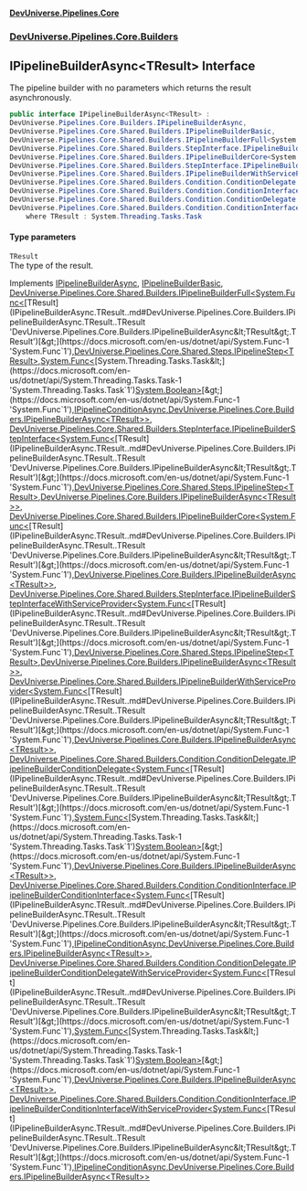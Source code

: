 #### [DevUniverse.Pipelines.Core](Pipelines.md 'Pipelines')
### [DevUniverse.Pipelines.Core.Builders](Pipelines.md#DevUniverse.Pipelines.Core.Builders 'DevUniverse.Pipelines.Core.Builders')
## IPipelineBuilderAsync&lt;TResult&gt; Interface
The pipeline builder with no parameters which returns the result asynchronously.  
```csharp
public interface IPipelineBuilderAsync<TResult> :
DevUniverse.Pipelines.Core.Builders.IPipelineBuilderAsync,
DevUniverse.Pipelines.Core.Shared.Builders.IPipelineBuilderBasic,
DevUniverse.Pipelines.Core.Shared.Builders.IPipelineBuilderFull<System.Func<TResult>, DevUniverse.Pipelines.Core.Shared.Steps.IPipelineStep<TResult>, System.Func<System.Threading.Tasks.Task<bool>>, DevUniverse.Pipelines.Core.Conditions.IPipelineConditionAsync, DevUniverse.Pipelines.Core.Builders.IPipelineBuilderAsync<TResult>>,
DevUniverse.Pipelines.Core.Shared.Builders.StepInterface.IPipelineBuilderStepInterface<System.Func<TResult>, DevUniverse.Pipelines.Core.Shared.Steps.IPipelineStep<TResult>, DevUniverse.Pipelines.Core.Builders.IPipelineBuilderAsync<TResult>>,
DevUniverse.Pipelines.Core.Shared.Builders.IPipelineBuilderCore<System.Func<TResult>, DevUniverse.Pipelines.Core.Builders.IPipelineBuilderAsync<TResult>>,
DevUniverse.Pipelines.Core.Shared.Builders.StepInterface.IPipelineBuilderStepInterfaceWithServiceProvider<System.Func<TResult>, DevUniverse.Pipelines.Core.Shared.Steps.IPipelineStep<TResult>, DevUniverse.Pipelines.Core.Builders.IPipelineBuilderAsync<TResult>>,
DevUniverse.Pipelines.Core.Shared.Builders.IPipelineBuilderWithServiceProvider<System.Func<TResult>, DevUniverse.Pipelines.Core.Builders.IPipelineBuilderAsync<TResult>>,
DevUniverse.Pipelines.Core.Shared.Builders.Condition.ConditionDelegate.IPipelineBuilderConditionDelegate<System.Func<TResult>, System.Func<System.Threading.Tasks.Task<bool>>, DevUniverse.Pipelines.Core.Builders.IPipelineBuilderAsync<TResult>>,
DevUniverse.Pipelines.Core.Shared.Builders.Condition.ConditionInterface.IPipelineBuilderConditionInterface<System.Func<TResult>, DevUniverse.Pipelines.Core.Conditions.IPipelineConditionAsync, DevUniverse.Pipelines.Core.Builders.IPipelineBuilderAsync<TResult>>,
DevUniverse.Pipelines.Core.Shared.Builders.Condition.ConditionDelegate.IPipelineBuilderConditionDelegateWithServiceProvider<System.Func<TResult>, System.Func<System.Threading.Tasks.Task<bool>>, DevUniverse.Pipelines.Core.Builders.IPipelineBuilderAsync<TResult>>,
DevUniverse.Pipelines.Core.Shared.Builders.Condition.ConditionInterface.IPipelineBuilderConditionInterfaceWithServiceProvider<System.Func<TResult>, DevUniverse.Pipelines.Core.Conditions.IPipelineConditionAsync, DevUniverse.Pipelines.Core.Builders.IPipelineBuilderAsync<TResult>>
    where TResult : System.Threading.Tasks.Task
```
#### Type parameters
<a name='DevUniverse.Pipelines.Core.Builders.IPipelineBuilderAsync.TResult..TResult'></a>
`TResult`  
The type of the result.
  

Implements [IPipelineBuilderAsync](IPipelineBuilderAsync.md 'DevUniverse.Pipelines.Core.Builders.IPipelineBuilderAsync'), [IPipelineBuilderBasic](IPipelineBuilderBasic.md 'DevUniverse.Pipelines.Core.Shared.Builders.IPipelineBuilderBasic'), [DevUniverse.Pipelines.Core.Shared.Builders.IPipelineBuilderFull&lt;](IPipelineBuilderFull.TDelegate.TPipelineStep.TPredicate.TPipelineCondition.TResult..md 'DevUniverse.Pipelines.Core.Shared.Builders.IPipelineBuilderFull&lt;TDelegate,TPipelineStep,TPredicate,TPipelineCondition,TResult&gt;')[System.Func&lt;](https://docs.microsoft.com/en-us/dotnet/api/System.Func-1 'System.Func`1')[TResult](IPipelineBuilderAsync.TResult..md#DevUniverse.Pipelines.Core.Builders.IPipelineBuilderAsync.TResult..TResult 'DevUniverse.Pipelines.Core.Builders.IPipelineBuilderAsync&lt;TResult&gt;.TResult')[&gt;](https://docs.microsoft.com/en-us/dotnet/api/System.Func-1 'System.Func`1')[,](IPipelineBuilderFull.TDelegate.TPipelineStep.TPredicate.TPipelineCondition.TResult..md 'DevUniverse.Pipelines.Core.Shared.Builders.IPipelineBuilderFull&lt;TDelegate,TPipelineStep,TPredicate,TPipelineCondition,TResult&gt;')[DevUniverse.Pipelines.Core.Shared.Steps.IPipelineStep&lt;](IPipelineStep.TResult..md 'DevUniverse.Pipelines.Core.Shared.Steps.IPipelineStep&lt;TResult&gt;')[TResult](IPipelineBuilderAsync.TResult..md#DevUniverse.Pipelines.Core.Builders.IPipelineBuilderAsync.TResult..TResult 'DevUniverse.Pipelines.Core.Builders.IPipelineBuilderAsync&lt;TResult&gt;.TResult')[&gt;](IPipelineStep.TResult..md 'DevUniverse.Pipelines.Core.Shared.Steps.IPipelineStep&lt;TResult&gt;')[,](IPipelineBuilderFull.TDelegate.TPipelineStep.TPredicate.TPipelineCondition.TResult..md 'DevUniverse.Pipelines.Core.Shared.Builders.IPipelineBuilderFull&lt;TDelegate,TPipelineStep,TPredicate,TPipelineCondition,TResult&gt;')[System.Func&lt;](https://docs.microsoft.com/en-us/dotnet/api/System.Func-1 'System.Func`1')[System.Threading.Tasks.Task&lt;](https://docs.microsoft.com/en-us/dotnet/api/System.Threading.Tasks.Task-1 'System.Threading.Tasks.Task`1')[System.Boolean](https://docs.microsoft.com/en-us/dotnet/api/System.Boolean 'System.Boolean')[&gt;](https://docs.microsoft.com/en-us/dotnet/api/System.Threading.Tasks.Task-1 'System.Threading.Tasks.Task`1')[&gt;](https://docs.microsoft.com/en-us/dotnet/api/System.Func-1 'System.Func`1')[,](IPipelineBuilderFull.TDelegate.TPipelineStep.TPredicate.TPipelineCondition.TResult..md 'DevUniverse.Pipelines.Core.Shared.Builders.IPipelineBuilderFull&lt;TDelegate,TPipelineStep,TPredicate,TPipelineCondition,TResult&gt;')[IPipelineConditionAsync](IPipelineConditionAsync.md 'DevUniverse.Pipelines.Core.Conditions.IPipelineConditionAsync')[,](IPipelineBuilderFull.TDelegate.TPipelineStep.TPredicate.TPipelineCondition.TResult..md 'DevUniverse.Pipelines.Core.Shared.Builders.IPipelineBuilderFull&lt;TDelegate,TPipelineStep,TPredicate,TPipelineCondition,TResult&gt;')[DevUniverse.Pipelines.Core.Builders.IPipelineBuilderAsync&lt;](IPipelineBuilderAsync.TResult..md 'DevUniverse.Pipelines.Core.Builders.IPipelineBuilderAsync&lt;TResult&gt;')[TResult](IPipelineBuilderAsync.TResult..md#DevUniverse.Pipelines.Core.Builders.IPipelineBuilderAsync.TResult..TResult 'DevUniverse.Pipelines.Core.Builders.IPipelineBuilderAsync&lt;TResult&gt;.TResult')[&gt;](IPipelineBuilderAsync.TResult..md 'DevUniverse.Pipelines.Core.Builders.IPipelineBuilderAsync&lt;TResult&gt;')[&gt;](IPipelineBuilderFull.TDelegate.TPipelineStep.TPredicate.TPipelineCondition.TResult..md 'DevUniverse.Pipelines.Core.Shared.Builders.IPipelineBuilderFull&lt;TDelegate,TPipelineStep,TPredicate,TPipelineCondition,TResult&gt;'), [DevUniverse.Pipelines.Core.Shared.Builders.StepInterface.IPipelineBuilderStepInterface&lt;](IPipelineBuilderStepInterface.TDelegate.TPipelineStep.TResult..md 'DevUniverse.Pipelines.Core.Shared.Builders.StepInterface.IPipelineBuilderStepInterface&lt;TDelegate,TPipelineStep,TResult&gt;')[System.Func&lt;](https://docs.microsoft.com/en-us/dotnet/api/System.Func-1 'System.Func`1')[TResult](IPipelineBuilderAsync.TResult..md#DevUniverse.Pipelines.Core.Builders.IPipelineBuilderAsync.TResult..TResult 'DevUniverse.Pipelines.Core.Builders.IPipelineBuilderAsync&lt;TResult&gt;.TResult')[&gt;](https://docs.microsoft.com/en-us/dotnet/api/System.Func-1 'System.Func`1')[,](IPipelineBuilderStepInterface.TDelegate.TPipelineStep.TResult..md 'DevUniverse.Pipelines.Core.Shared.Builders.StepInterface.IPipelineBuilderStepInterface&lt;TDelegate,TPipelineStep,TResult&gt;')[DevUniverse.Pipelines.Core.Shared.Steps.IPipelineStep&lt;](IPipelineStep.TResult..md 'DevUniverse.Pipelines.Core.Shared.Steps.IPipelineStep&lt;TResult&gt;')[TResult](IPipelineBuilderAsync.TResult..md#DevUniverse.Pipelines.Core.Builders.IPipelineBuilderAsync.TResult..TResult 'DevUniverse.Pipelines.Core.Builders.IPipelineBuilderAsync&lt;TResult&gt;.TResult')[&gt;](IPipelineStep.TResult..md 'DevUniverse.Pipelines.Core.Shared.Steps.IPipelineStep&lt;TResult&gt;')[,](IPipelineBuilderStepInterface.TDelegate.TPipelineStep.TResult..md 'DevUniverse.Pipelines.Core.Shared.Builders.StepInterface.IPipelineBuilderStepInterface&lt;TDelegate,TPipelineStep,TResult&gt;')[DevUniverse.Pipelines.Core.Builders.IPipelineBuilderAsync&lt;](IPipelineBuilderAsync.TResult..md 'DevUniverse.Pipelines.Core.Builders.IPipelineBuilderAsync&lt;TResult&gt;')[TResult](IPipelineBuilderAsync.TResult..md#DevUniverse.Pipelines.Core.Builders.IPipelineBuilderAsync.TResult..TResult 'DevUniverse.Pipelines.Core.Builders.IPipelineBuilderAsync&lt;TResult&gt;.TResult')[&gt;](IPipelineBuilderAsync.TResult..md 'DevUniverse.Pipelines.Core.Builders.IPipelineBuilderAsync&lt;TResult&gt;')[&gt;](IPipelineBuilderStepInterface.TDelegate.TPipelineStep.TResult..md 'DevUniverse.Pipelines.Core.Shared.Builders.StepInterface.IPipelineBuilderStepInterface&lt;TDelegate,TPipelineStep,TResult&gt;'), [DevUniverse.Pipelines.Core.Shared.Builders.IPipelineBuilderCore&lt;](IPipelineBuilderCore.TDelegate.TResult..md 'DevUniverse.Pipelines.Core.Shared.Builders.IPipelineBuilderCore&lt;TDelegate,TResult&gt;')[System.Func&lt;](https://docs.microsoft.com/en-us/dotnet/api/System.Func-1 'System.Func`1')[TResult](IPipelineBuilderAsync.TResult..md#DevUniverse.Pipelines.Core.Builders.IPipelineBuilderAsync.TResult..TResult 'DevUniverse.Pipelines.Core.Builders.IPipelineBuilderAsync&lt;TResult&gt;.TResult')[&gt;](https://docs.microsoft.com/en-us/dotnet/api/System.Func-1 'System.Func`1')[,](IPipelineBuilderCore.TDelegate.TResult..md 'DevUniverse.Pipelines.Core.Shared.Builders.IPipelineBuilderCore&lt;TDelegate,TResult&gt;')[DevUniverse.Pipelines.Core.Builders.IPipelineBuilderAsync&lt;](IPipelineBuilderAsync.TResult..md 'DevUniverse.Pipelines.Core.Builders.IPipelineBuilderAsync&lt;TResult&gt;')[TResult](IPipelineBuilderAsync.TResult..md#DevUniverse.Pipelines.Core.Builders.IPipelineBuilderAsync.TResult..TResult 'DevUniverse.Pipelines.Core.Builders.IPipelineBuilderAsync&lt;TResult&gt;.TResult')[&gt;](IPipelineBuilderAsync.TResult..md 'DevUniverse.Pipelines.Core.Builders.IPipelineBuilderAsync&lt;TResult&gt;')[&gt;](IPipelineBuilderCore.TDelegate.TResult..md 'DevUniverse.Pipelines.Core.Shared.Builders.IPipelineBuilderCore&lt;TDelegate,TResult&gt;'), [DevUniverse.Pipelines.Core.Shared.Builders.StepInterface.IPipelineBuilderStepInterfaceWithServiceProvider&lt;](IPipelineBuilderStepInterfaceWithServiceProvider.TDelegate.TPipelineStep.TResult..md 'DevUniverse.Pipelines.Core.Shared.Builders.StepInterface.IPipelineBuilderStepInterfaceWithServiceProvider&lt;TDelegate,TPipelineStep,TResult&gt;')[System.Func&lt;](https://docs.microsoft.com/en-us/dotnet/api/System.Func-1 'System.Func`1')[TResult](IPipelineBuilderAsync.TResult..md#DevUniverse.Pipelines.Core.Builders.IPipelineBuilderAsync.TResult..TResult 'DevUniverse.Pipelines.Core.Builders.IPipelineBuilderAsync&lt;TResult&gt;.TResult')[&gt;](https://docs.microsoft.com/en-us/dotnet/api/System.Func-1 'System.Func`1')[,](IPipelineBuilderStepInterfaceWithServiceProvider.TDelegate.TPipelineStep.TResult..md 'DevUniverse.Pipelines.Core.Shared.Builders.StepInterface.IPipelineBuilderStepInterfaceWithServiceProvider&lt;TDelegate,TPipelineStep,TResult&gt;')[DevUniverse.Pipelines.Core.Shared.Steps.IPipelineStep&lt;](IPipelineStep.TResult..md 'DevUniverse.Pipelines.Core.Shared.Steps.IPipelineStep&lt;TResult&gt;')[TResult](IPipelineBuilderAsync.TResult..md#DevUniverse.Pipelines.Core.Builders.IPipelineBuilderAsync.TResult..TResult 'DevUniverse.Pipelines.Core.Builders.IPipelineBuilderAsync&lt;TResult&gt;.TResult')[&gt;](IPipelineStep.TResult..md 'DevUniverse.Pipelines.Core.Shared.Steps.IPipelineStep&lt;TResult&gt;')[,](IPipelineBuilderStepInterfaceWithServiceProvider.TDelegate.TPipelineStep.TResult..md 'DevUniverse.Pipelines.Core.Shared.Builders.StepInterface.IPipelineBuilderStepInterfaceWithServiceProvider&lt;TDelegate,TPipelineStep,TResult&gt;')[DevUniverse.Pipelines.Core.Builders.IPipelineBuilderAsync&lt;](IPipelineBuilderAsync.TResult..md 'DevUniverse.Pipelines.Core.Builders.IPipelineBuilderAsync&lt;TResult&gt;')[TResult](IPipelineBuilderAsync.TResult..md#DevUniverse.Pipelines.Core.Builders.IPipelineBuilderAsync.TResult..TResult 'DevUniverse.Pipelines.Core.Builders.IPipelineBuilderAsync&lt;TResult&gt;.TResult')[&gt;](IPipelineBuilderAsync.TResult..md 'DevUniverse.Pipelines.Core.Builders.IPipelineBuilderAsync&lt;TResult&gt;')[&gt;](IPipelineBuilderStepInterfaceWithServiceProvider.TDelegate.TPipelineStep.TResult..md 'DevUniverse.Pipelines.Core.Shared.Builders.StepInterface.IPipelineBuilderStepInterfaceWithServiceProvider&lt;TDelegate,TPipelineStep,TResult&gt;'), [DevUniverse.Pipelines.Core.Shared.Builders.IPipelineBuilderWithServiceProvider&lt;](IPipelineBuilderWithServiceProvider.TDelegate.TResult..md 'DevUniverse.Pipelines.Core.Shared.Builders.IPipelineBuilderWithServiceProvider&lt;TDelegate,TResult&gt;')[System.Func&lt;](https://docs.microsoft.com/en-us/dotnet/api/System.Func-1 'System.Func`1')[TResult](IPipelineBuilderAsync.TResult..md#DevUniverse.Pipelines.Core.Builders.IPipelineBuilderAsync.TResult..TResult 'DevUniverse.Pipelines.Core.Builders.IPipelineBuilderAsync&lt;TResult&gt;.TResult')[&gt;](https://docs.microsoft.com/en-us/dotnet/api/System.Func-1 'System.Func`1')[,](IPipelineBuilderWithServiceProvider.TDelegate.TResult..md 'DevUniverse.Pipelines.Core.Shared.Builders.IPipelineBuilderWithServiceProvider&lt;TDelegate,TResult&gt;')[DevUniverse.Pipelines.Core.Builders.IPipelineBuilderAsync&lt;](IPipelineBuilderAsync.TResult..md 'DevUniverse.Pipelines.Core.Builders.IPipelineBuilderAsync&lt;TResult&gt;')[TResult](IPipelineBuilderAsync.TResult..md#DevUniverse.Pipelines.Core.Builders.IPipelineBuilderAsync.TResult..TResult 'DevUniverse.Pipelines.Core.Builders.IPipelineBuilderAsync&lt;TResult&gt;.TResult')[&gt;](IPipelineBuilderAsync.TResult..md 'DevUniverse.Pipelines.Core.Builders.IPipelineBuilderAsync&lt;TResult&gt;')[&gt;](IPipelineBuilderWithServiceProvider.TDelegate.TResult..md 'DevUniverse.Pipelines.Core.Shared.Builders.IPipelineBuilderWithServiceProvider&lt;TDelegate,TResult&gt;'), [DevUniverse.Pipelines.Core.Shared.Builders.Condition.ConditionDelegate.IPipelineBuilderConditionDelegate&lt;](IPipelineBuilderConditionDelegate.TDelegate.TPredicate.TResult..md 'DevUniverse.Pipelines.Core.Shared.Builders.Condition.ConditionDelegate.IPipelineBuilderConditionDelegate&lt;TDelegate,TPredicate,TResult&gt;')[System.Func&lt;](https://docs.microsoft.com/en-us/dotnet/api/System.Func-1 'System.Func`1')[TResult](IPipelineBuilderAsync.TResult..md#DevUniverse.Pipelines.Core.Builders.IPipelineBuilderAsync.TResult..TResult 'DevUniverse.Pipelines.Core.Builders.IPipelineBuilderAsync&lt;TResult&gt;.TResult')[&gt;](https://docs.microsoft.com/en-us/dotnet/api/System.Func-1 'System.Func`1')[,](IPipelineBuilderConditionDelegate.TDelegate.TPredicate.TResult..md 'DevUniverse.Pipelines.Core.Shared.Builders.Condition.ConditionDelegate.IPipelineBuilderConditionDelegate&lt;TDelegate,TPredicate,TResult&gt;')[System.Func&lt;](https://docs.microsoft.com/en-us/dotnet/api/System.Func-1 'System.Func`1')[System.Threading.Tasks.Task&lt;](https://docs.microsoft.com/en-us/dotnet/api/System.Threading.Tasks.Task-1 'System.Threading.Tasks.Task`1')[System.Boolean](https://docs.microsoft.com/en-us/dotnet/api/System.Boolean 'System.Boolean')[&gt;](https://docs.microsoft.com/en-us/dotnet/api/System.Threading.Tasks.Task-1 'System.Threading.Tasks.Task`1')[&gt;](https://docs.microsoft.com/en-us/dotnet/api/System.Func-1 'System.Func`1')[,](IPipelineBuilderConditionDelegate.TDelegate.TPredicate.TResult..md 'DevUniverse.Pipelines.Core.Shared.Builders.Condition.ConditionDelegate.IPipelineBuilderConditionDelegate&lt;TDelegate,TPredicate,TResult&gt;')[DevUniverse.Pipelines.Core.Builders.IPipelineBuilderAsync&lt;](IPipelineBuilderAsync.TResult..md 'DevUniverse.Pipelines.Core.Builders.IPipelineBuilderAsync&lt;TResult&gt;')[TResult](IPipelineBuilderAsync.TResult..md#DevUniverse.Pipelines.Core.Builders.IPipelineBuilderAsync.TResult..TResult 'DevUniverse.Pipelines.Core.Builders.IPipelineBuilderAsync&lt;TResult&gt;.TResult')[&gt;](IPipelineBuilderAsync.TResult..md 'DevUniverse.Pipelines.Core.Builders.IPipelineBuilderAsync&lt;TResult&gt;')[&gt;](IPipelineBuilderConditionDelegate.TDelegate.TPredicate.TResult..md 'DevUniverse.Pipelines.Core.Shared.Builders.Condition.ConditionDelegate.IPipelineBuilderConditionDelegate&lt;TDelegate,TPredicate,TResult&gt;'), [DevUniverse.Pipelines.Core.Shared.Builders.Condition.ConditionInterface.IPipelineBuilderConditionInterface&lt;](IPipelineBuilderConditionInterface.TDelegate.TCondition.TResult..md 'DevUniverse.Pipelines.Core.Shared.Builders.Condition.ConditionInterface.IPipelineBuilderConditionInterface&lt;TDelegate,TCondition,TResult&gt;')[System.Func&lt;](https://docs.microsoft.com/en-us/dotnet/api/System.Func-1 'System.Func`1')[TResult](IPipelineBuilderAsync.TResult..md#DevUniverse.Pipelines.Core.Builders.IPipelineBuilderAsync.TResult..TResult 'DevUniverse.Pipelines.Core.Builders.IPipelineBuilderAsync&lt;TResult&gt;.TResult')[&gt;](https://docs.microsoft.com/en-us/dotnet/api/System.Func-1 'System.Func`1')[,](IPipelineBuilderConditionInterface.TDelegate.TCondition.TResult..md 'DevUniverse.Pipelines.Core.Shared.Builders.Condition.ConditionInterface.IPipelineBuilderConditionInterface&lt;TDelegate,TCondition,TResult&gt;')[IPipelineConditionAsync](IPipelineConditionAsync.md 'DevUniverse.Pipelines.Core.Conditions.IPipelineConditionAsync')[,](IPipelineBuilderConditionInterface.TDelegate.TCondition.TResult..md 'DevUniverse.Pipelines.Core.Shared.Builders.Condition.ConditionInterface.IPipelineBuilderConditionInterface&lt;TDelegate,TCondition,TResult&gt;')[DevUniverse.Pipelines.Core.Builders.IPipelineBuilderAsync&lt;](IPipelineBuilderAsync.TResult..md 'DevUniverse.Pipelines.Core.Builders.IPipelineBuilderAsync&lt;TResult&gt;')[TResult](IPipelineBuilderAsync.TResult..md#DevUniverse.Pipelines.Core.Builders.IPipelineBuilderAsync.TResult..TResult 'DevUniverse.Pipelines.Core.Builders.IPipelineBuilderAsync&lt;TResult&gt;.TResult')[&gt;](IPipelineBuilderAsync.TResult..md 'DevUniverse.Pipelines.Core.Builders.IPipelineBuilderAsync&lt;TResult&gt;')[&gt;](IPipelineBuilderConditionInterface.TDelegate.TCondition.TResult..md 'DevUniverse.Pipelines.Core.Shared.Builders.Condition.ConditionInterface.IPipelineBuilderConditionInterface&lt;TDelegate,TCondition,TResult&gt;'), [DevUniverse.Pipelines.Core.Shared.Builders.Condition.ConditionDelegate.IPipelineBuilderConditionDelegateWithServiceProvider&lt;](IPipelineBuilderConditionDelegateWithServiceProvider.TDelegate.TPredicate.TResult..md 'DevUniverse.Pipelines.Core.Shared.Builders.Condition.ConditionDelegate.IPipelineBuilderConditionDelegateWithServiceProvider&lt;TDelegate,TPredicate,TResult&gt;')[System.Func&lt;](https://docs.microsoft.com/en-us/dotnet/api/System.Func-1 'System.Func`1')[TResult](IPipelineBuilderAsync.TResult..md#DevUniverse.Pipelines.Core.Builders.IPipelineBuilderAsync.TResult..TResult 'DevUniverse.Pipelines.Core.Builders.IPipelineBuilderAsync&lt;TResult&gt;.TResult')[&gt;](https://docs.microsoft.com/en-us/dotnet/api/System.Func-1 'System.Func`1')[,](IPipelineBuilderConditionDelegateWithServiceProvider.TDelegate.TPredicate.TResult..md 'DevUniverse.Pipelines.Core.Shared.Builders.Condition.ConditionDelegate.IPipelineBuilderConditionDelegateWithServiceProvider&lt;TDelegate,TPredicate,TResult&gt;')[System.Func&lt;](https://docs.microsoft.com/en-us/dotnet/api/System.Func-1 'System.Func`1')[System.Threading.Tasks.Task&lt;](https://docs.microsoft.com/en-us/dotnet/api/System.Threading.Tasks.Task-1 'System.Threading.Tasks.Task`1')[System.Boolean](https://docs.microsoft.com/en-us/dotnet/api/System.Boolean 'System.Boolean')[&gt;](https://docs.microsoft.com/en-us/dotnet/api/System.Threading.Tasks.Task-1 'System.Threading.Tasks.Task`1')[&gt;](https://docs.microsoft.com/en-us/dotnet/api/System.Func-1 'System.Func`1')[,](IPipelineBuilderConditionDelegateWithServiceProvider.TDelegate.TPredicate.TResult..md 'DevUniverse.Pipelines.Core.Shared.Builders.Condition.ConditionDelegate.IPipelineBuilderConditionDelegateWithServiceProvider&lt;TDelegate,TPredicate,TResult&gt;')[DevUniverse.Pipelines.Core.Builders.IPipelineBuilderAsync&lt;](IPipelineBuilderAsync.TResult..md 'DevUniverse.Pipelines.Core.Builders.IPipelineBuilderAsync&lt;TResult&gt;')[TResult](IPipelineBuilderAsync.TResult..md#DevUniverse.Pipelines.Core.Builders.IPipelineBuilderAsync.TResult..TResult 'DevUniverse.Pipelines.Core.Builders.IPipelineBuilderAsync&lt;TResult&gt;.TResult')[&gt;](IPipelineBuilderAsync.TResult..md 'DevUniverse.Pipelines.Core.Builders.IPipelineBuilderAsync&lt;TResult&gt;')[&gt;](IPipelineBuilderConditionDelegateWithServiceProvider.TDelegate.TPredicate.TResult..md 'DevUniverse.Pipelines.Core.Shared.Builders.Condition.ConditionDelegate.IPipelineBuilderConditionDelegateWithServiceProvider&lt;TDelegate,TPredicate,TResult&gt;'), [DevUniverse.Pipelines.Core.Shared.Builders.Condition.ConditionInterface.IPipelineBuilderConditionInterfaceWithServiceProvider&lt;](IPipelineBuilderConditionInterfaceWithServiceProvider.TDelegate.TCondition.TResult..md 'DevUniverse.Pipelines.Core.Shared.Builders.Condition.ConditionInterface.IPipelineBuilderConditionInterfaceWithServiceProvider&lt;TDelegate,TCondition,TResult&gt;')[System.Func&lt;](https://docs.microsoft.com/en-us/dotnet/api/System.Func-1 'System.Func`1')[TResult](IPipelineBuilderAsync.TResult..md#DevUniverse.Pipelines.Core.Builders.IPipelineBuilderAsync.TResult..TResult 'DevUniverse.Pipelines.Core.Builders.IPipelineBuilderAsync&lt;TResult&gt;.TResult')[&gt;](https://docs.microsoft.com/en-us/dotnet/api/System.Func-1 'System.Func`1')[,](IPipelineBuilderConditionInterfaceWithServiceProvider.TDelegate.TCondition.TResult..md 'DevUniverse.Pipelines.Core.Shared.Builders.Condition.ConditionInterface.IPipelineBuilderConditionInterfaceWithServiceProvider&lt;TDelegate,TCondition,TResult&gt;')[IPipelineConditionAsync](IPipelineConditionAsync.md 'DevUniverse.Pipelines.Core.Conditions.IPipelineConditionAsync')[,](IPipelineBuilderConditionInterfaceWithServiceProvider.TDelegate.TCondition.TResult..md 'DevUniverse.Pipelines.Core.Shared.Builders.Condition.ConditionInterface.IPipelineBuilderConditionInterfaceWithServiceProvider&lt;TDelegate,TCondition,TResult&gt;')[DevUniverse.Pipelines.Core.Builders.IPipelineBuilderAsync&lt;](IPipelineBuilderAsync.TResult..md 'DevUniverse.Pipelines.Core.Builders.IPipelineBuilderAsync&lt;TResult&gt;')[TResult](IPipelineBuilderAsync.TResult..md#DevUniverse.Pipelines.Core.Builders.IPipelineBuilderAsync.TResult..TResult 'DevUniverse.Pipelines.Core.Builders.IPipelineBuilderAsync&lt;TResult&gt;.TResult')[&gt;](IPipelineBuilderAsync.TResult..md 'DevUniverse.Pipelines.Core.Builders.IPipelineBuilderAsync&lt;TResult&gt;')[&gt;](IPipelineBuilderConditionInterfaceWithServiceProvider.TDelegate.TCondition.TResult..md 'DevUniverse.Pipelines.Core.Shared.Builders.Condition.ConditionInterface.IPipelineBuilderConditionInterfaceWithServiceProvider&lt;TDelegate,TCondition,TResult&gt;')  
